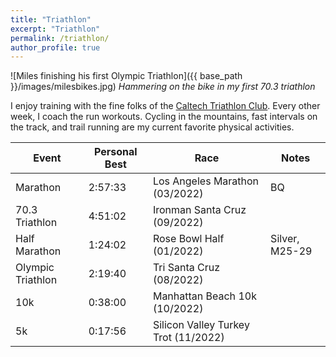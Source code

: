 ```yaml
---
title: "Triathlon"
excerpt: "Triathlon"
permalink: /triathlon/
author_profile: true
---
```


![Miles finishing his first Olympic Triathlon]({{ base_path }}/images/milesbikes.jpg)
*Hammering on the bike in my first 70.3 triathlon*

I enjoy training with the fine folks of the [Caltech Triathlon Club](https://triathlon.clubs.caltech.edu/). Every other week, I coach the run workouts. Cycling in the mountains, fast intervals on the track, and trail running are my current favorite physical activities.

| Event                       	| Personal Best     | Race                              	| Notes			 | 
| ----------------------------- | ------------------| ------------------------------------- | -------------- |
| Marathon                      | 2:57:33			| Los Angeles Marathon (03/2022)    	| BQ      		 |
| 70.3 Triathlon				| 4:51:02			| Ironman Santa Cruz (09/2022)      	|				 |
| Half Marathon					| 1:24:02			| Rose Bowl Half (01/2022)				| Silver, M25-29 | 
| Olympic Triathlon 			| 2:19:40			| Tri Santa Cruz (08/2022)				|				 |
| 10k							| 0:38:00			| Manhattan Beach 10k (10/2022)     	| 				 |	
| 5k							| 0:17:56			| Silicon Valley Turkey Trot (11/2022)  | 				 |

